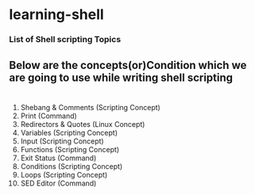 # learning-shell
### List of Shell scripting Topics
## Below are the concepts(or)Condition which we are going to use while writing shell scripting
#

1. Shebang & Comments            (Scripting Concept)
2. Print                         (Command)
3. Redirectors & Quotes          (Linux Concept)
4. Variables                     (Scripting Concept)
5. Input                         (Scripting Concept)
6. Functions                     (Scripting Concept)
7. Exit Status                   (Command)
8. Conditions                    (Scripting Concept)
9. Loops                         (Scripting Concept)
10. SED Editor                   (Command)
